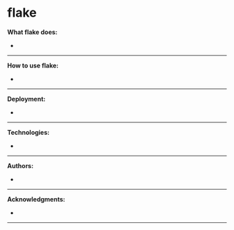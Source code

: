 # flake

**What flake does:**

- 

---

**How to use flake:**

- 

---

**Deployment:**

- 

---

**Technologies:**

- 

---

**Authors:**

- 

---

**Acknowledgments:**

- 

---